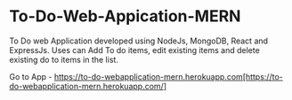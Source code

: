 # To-Do-Web-Appication-MERN
To Do web Application developed using NodeJs, MongoDB, React and ExpressJs. Uses can Add To do items, edit existing items and delete existing do to items in the list.

Go to App - https://to-do-webapplication-mern.herokuapp.com[https://to-do-webapplication-mern.herokuapp.com/]


